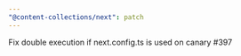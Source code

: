 ```yaml
---
"@content-collections/next": patch
---
```


Fix double execution if next.config.ts is used on canary #397
